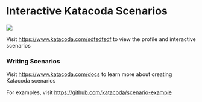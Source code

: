 # Interactive Katacoda Scenarios

[![](http://shields.katacoda.com/katacoda/sdfsdfsdf/count.svg)](https://www.katacoda.com/sdfsdfsdf "Get your profile on Katacoda.com")

Visit https://www.katacoda.com/sdfsdfsdf to view the profile and interactive scenarios

### Writing Scenarios
Visit https://www.katacoda.com/docs to learn more about creating Katacoda scenarios

For examples, visit https://github.com/katacoda/scenario-example
